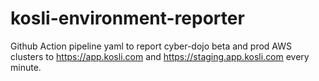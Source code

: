 # kosli-environment-reporter

Github Action pipeline yaml to report cyber-dojo beta and prod AWS clusters
to https://app.kosli.com and https://staging.app.kosli.com every minute.
